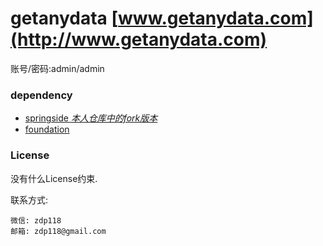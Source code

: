 # getanydata   [www.getanydata.com](http://www.getanydata.com)

账号/密码:admin/admin


### dependency
 + [springside *本人仓库中的fork版本*](https://github.com/hardenCN/springside4)
 + [foundation](http://foundation.zurb.com/docs/)


### License
  没有什么License约束.


  联系方式:

   ```
   微信: zdp118
   邮箱: zdp118@gmail.com
   ```


